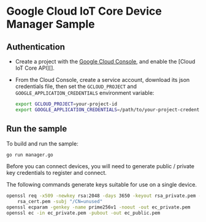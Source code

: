 # Google Cloud IoT Core Device Manager Sample

## Authentication

* Create a project with the [Google Cloud Console][cloud-console], and enable
  the [Cloud IoT Core API][].
* From the Cloud Console, create a service account,
  download its json credentials file, then set the `GCLOUD_PROJECT` and
  `GOOGLE_APPLICATION_CREDENTIALS` environment variable:

  ```bash
  export GCLOUD_PROJECT=your-project-id
  export GOOGLE_APPLICATION_CREDENTIALS=/path/to/your-project-credentials.json
  ```

[cloud-console]: https://console.cloud.google.com
[vision-api]: https://console.cloud.google.com/apis/api/cloudiot.googleapis.com/overview?project=_
[adc]: https://cloud.google.com/docs/authentication#developer_workflow

## Run the sample

To build and run the sample:

```bash
go run manager.go
```

Before you can connect devices, you will need to generate public / private key
credentials to register and connect.

The following commands generate keys suitable for use on a single device.

```bash
openssl req -x509 -newkey rsa:2048 -days 3650 -keyout rsa_private.pem -nodes -out \
    rsa_cert.pem -subj "/CN=unused"
openssl ecparam -genkey -name prime256v1 -noout -out ec_private.pem
openssl ec -in ec_private.pem -pubout -out ec_public.pem
```
